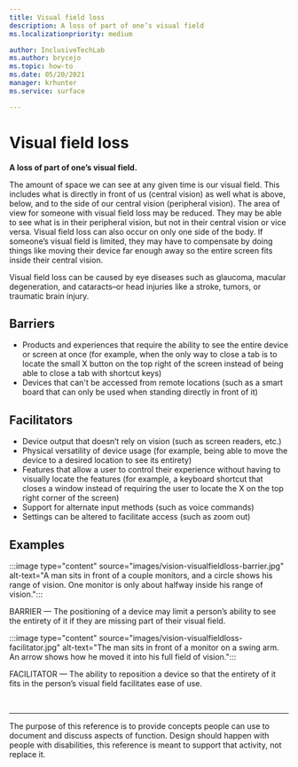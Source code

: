 ```yaml
---
title: Visual field loss
description: A loss of part of one’s visual field
ms.localizationpriority: medium

author: InclusiveTechLab
ms.author: brycejo 
ms.topic: how-to
ms.date: 05/20/2021
manager: krhunter
ms.service: surface

---
```


# Visual field loss

**A loss of part of one’s visual field.**

The amount of space we can see at any given time is our visual field. This includes what is directly in front of us (central vision) as well what is above, below, and to the side of our central vision (peripheral vision). The area of view for someone with visual field loss may be reduced. They may be able to see what is in their peripheral vision, but not in their central vision or vice versa. Visual field loss can also occur on only one side of the body. If someone’s visual field is limited, they may have to compensate by doing things like moving their device far enough away so the entire screen fits inside their central vision.

Visual field loss can be caused by eye diseases such as glaucoma, macular degeneration, and cataracts–or head injuries like a stroke, tumors, or traumatic brain injury.

## Barriers
* Products and experiences that require the ability to see the entire device or screen at once (for example, when the only way to close a tab is to locate the small X button on the top right of the screen instead of being able to close a tab with shortcut keys)​
* Devices that can't be accessed from remote locations (such as a smart board that can only be used when standing directly in front of it)​

## Facilitators
* Device output that doesn’t rely on vision (such as screen readers, etc.)​
* Physical versatility of device usage (for example, being able to move the device to a desired location to see its entirety)​
* Features that allow a user to control their experience without having to visually locate the features (for example, a keyboard shortcut that closes a window instead of requiring the user to locate the X on the top right corner of the screen)​
* Support for alternate input methods (such as voice commands)​
* Settings can be altered to facilitate access (such as zoom out)​


## Examples

:::image type="content" source="images/vision-visualfieldloss-barrier.jpg" alt-text="A man sits in front of a couple monitors, and a circle shows his range of vision. One monitor is only about halfway inside his range of vision.":::

BARRIER — The positioning of a device may limit a person’s ability to see the entirety of it if they are missing part of their visual field. 

:::image type="content" source="images/vision-visualfieldloss-facilitator.jpg" alt-text="The man sits in front of a monitor on a swing arm. An arrow shows how he moved it into his full field of vision.":::

FACILITATOR — The ability to reposition a device so that the entirety of it fits in the person’s visual field facilitates ease of use. 


&nbsp;

[comment]: # (Footer statement)
___
The purpose of this reference is to provide concepts people can use to document and discuss aspects of function. Design should happen with people with disabilities, this reference is meant to support that activity, not replace it. 